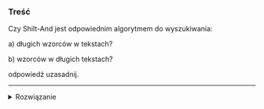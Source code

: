 ### Treść
Czy Shilt-And jest odpowiednim algorytmem do wyszukiwania:

a) długich wzorców w tekstach?

b) wzorców w długich tekstach?

odpowiedź uzasadnij.

------
<details><summary>Rozwiązanie</summary>
    
a) długich wzorców w tekstach?
NIE. Chcemy, żeby wzorzec mieścił się na 64 bitach, żeby ANDowanie mieściło się w jednym cyklu procesora.

b) wzorców w długich tekstach?
TAK. Jest to szybki algorytm, przy założeniu, że alfabet ma mniej niż 64 znaki i wzorzec ma mniej niż 64 znaki.
<p>
    
